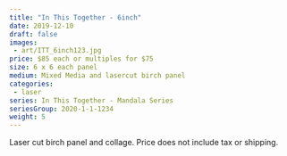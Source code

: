 ```yaml
---
title: "In This Together - 6inch"
date: 2019-12-10
draft: false
images:
 - art/ITT_6inch123.jpg
price: $85 each or multiples for $75
size: 6 x 6 each panel
medium: Mixed Media and lasercut birch panel
categories:
 - laser
series: In This Together - Mandala Series
seriesGroup: 2020-1-1-1234
weight: 5
---
```


Laser cut birch panel and collage. Price does not include tax or shipping.
